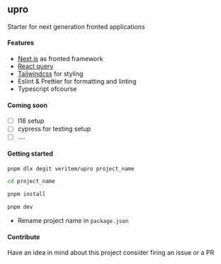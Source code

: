 ## upro

Starter for next generation fronted applications

#### Features

-   [Next.js](https://github.com/vercel/next.js/) as fronted framework
-   [React query](https://github.com/tannerlinsley/react-query)
-   [Tailwindcss](https://github.com/tailwindlabs/tailwindcss) for styling
-   Eslint & Prettier for formatting and linting
-   Typescript ofcourse

#### Coming soon

-   [ ] I18 setup
-   [ ] cypress for testing setup
-   [ ] ....

#### Getting started

```bash
pnpm dlx degit veritem/upro project_name
```

```bash
cd project_name
```


```bash
pnpm install
```

```bash
pnpm dev
```

- Rename project name in `package.json` 



#### Contribute

Have an idea in mind about this project consider firing an issue or a PR
